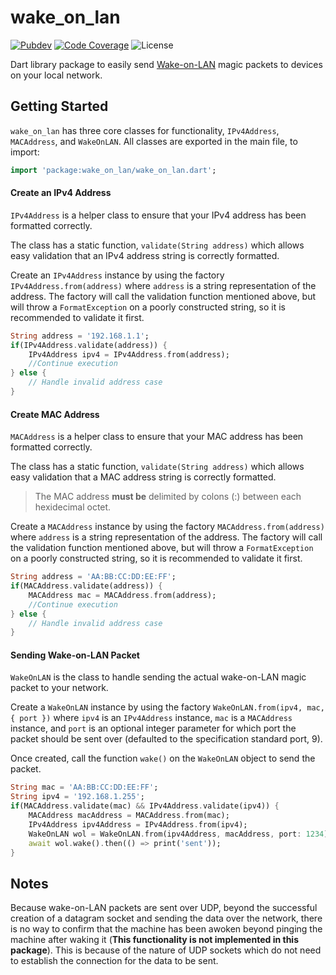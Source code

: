 # wake_on_lan

[![Pubdev][pubdev-shield]][pubdev]
[![Code Coverage][codecov-shield]][codecov]
![License][license-shield]

Dart library package to easily send [Wake-on-LAN](https://en.wikipedia.org/wiki/Wake-on-LAN) magic packets to devices on your local network.

## Getting Started

`wake_on_lan` has three core classes for functionality, `IPv4Address`, `MACAddress`, and `WakeOnLAN`. All classes are exported in the main file, to import:

```dart
import 'package:wake_on_lan/wake_on_lan.dart';
```

#### Create an IPv4 Address

`IPv4Address` is a helper class to ensure that your IPv4 address has been formatted correctly.

The class has a static function, `validate(String address)` which allows easy validation that an IPv4 address string is correctly formatted.

Create an `IPv4Address` instance by using the factory `IPv4Address.from(address)` where `address` is a string representation of the address. The factory will call the validation function mentioned above, but will throw a `FormatException` on a poorly constructed string, so it is recommended to validate it first.

```dart
String address = '192.168.1.1';
if(IPv4Address.validate(address)) {
    IPv4Address ipv4 = IPv4Address.from(address);
    //Continue execution
} else {
    // Handle invalid address case
}
```

#### Create MAC Address

`MACAddress` is a helper class to ensure that your MAC address has been formatted correctly.

The class has a static function, `validate(String address)` which allows easy validation that a MAC address string is correctly formatted.

> The MAC address **must be** delimited by colons (:) between each hexidecimal octet.

Create a `MACAddress` instance by using the factory `MACAddress.from(address)` where `address` is a string representation of the address. The factory will call the validation function mentioned above, but will throw a `FormatException` on a poorly constructed string, so it is recommended to validate it first.

```dart
String address = 'AA:BB:CC:DD:EE:FF';
if(MACAddress.validate(address)) {
    MACAddress mac = MACAddress.from(address);
    //Continue execution
} else {
    // Handle invalid address case
}
```

#### Sending Wake-on-LAN Packet

`WakeOnLAN` is the class to handle sending the actual wake-on-LAN magic packet to your network.

Create a `WakeOnLAN` instance by using the factory `WakeOnLAN.from(ipv4, mac, { port })` where `ipv4` is an `IPv4Address` instance, `mac` is a `MACAddress` instance, and `port` is an optional integer parameter for which port the packet should be sent over (defaulted to the specification standard port, 9).

Once created, call the function `wake()` on the `WakeOnLAN` object to send the packet.

```dart
String mac = 'AA:BB:CC:DD:EE:FF';
String ipv4 = '192.168.1.255';
if(MACAddress.validate(mac) && IPv4Address.validate(ipv4)) {
    MACAddress macAddress = MACAddress.from(mac);
    IPv4Address ipv4Address = IPv4Address.from(ipv4);
    WakeOnLAN wol = WakeOnLAN.from(ipv4Address, macAddress, port: 1234);
    await wol.wake().then(() => print('sent'));
}
```

## Notes

Because wake-on-LAN packets are sent over UDP, beyond the successful creation of a datagram socket and sending the data over the network, there is no way to confirm that the machine has been awoken beyond pinging the machine after waking it (**This functionality is not implemented in this package**). This is because of the nature of UDP sockets which do not need to establish the connection for the data to be sent.

[license-shield]: https://img.shields.io/github/license/CometTools/wake_on_lan?style=for-the-badge
[codecov]: https://codecov.io/gh/CometTools/wake_on_lan
[codecov-shield]: https://img.shields.io/codecov/c/gh/CometTools/wake_on_lan?style=for-the-badge
[pubdev]: https://pub.dev/packages/wake_on_lan/
[pubdev-shield]: https://img.shields.io/pub/v/wake_on_lan.svg?style=for-the-badge
